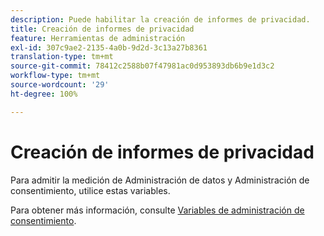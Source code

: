 ```yaml
---
description: Puede habilitar la creación de informes de privacidad.
title: Creación de informes de privacidad
feature: Herramientas de administración
exl-id: 307c9ae2-2135-4a0b-9d2d-3c13a27b8361
translation-type: tm+mt
source-git-commit: 78412c2588b07f47981ac0d953893db6b9e1d3c2
workflow-type: tm+mt
source-wordcount: '29'
ht-degree: 100%

---
```


# Creación de informes de privacidad

Para admitir la medición de Administración de datos y Administración de consentimiento, utilice estas variables.

Para obtener más información, consulte [Variables de administración de consentimiento](/help/admin/c-data-governance/consent-variables.md).
